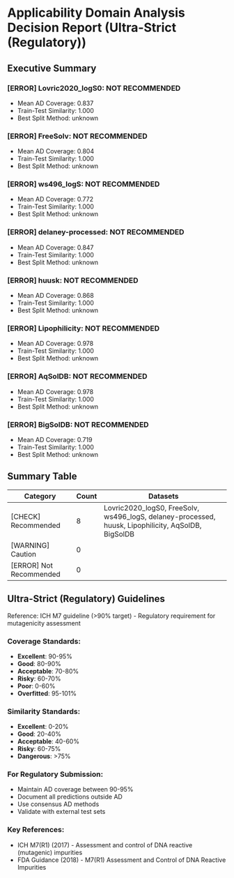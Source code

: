 # Applicability Domain Analysis Decision Report (Ultra-Strict (Regulatory))

## Executive Summary

### [ERROR] Lovric2020_logS0: NOT RECOMMENDED
- Mean AD Coverage: 0.837
- Train-Test Similarity: 1.000
- Best Split Method: unknown

### [ERROR] FreeSolv: NOT RECOMMENDED
- Mean AD Coverage: 0.804
- Train-Test Similarity: 1.000
- Best Split Method: unknown

### [ERROR] ws496_logS: NOT RECOMMENDED
- Mean AD Coverage: 0.772
- Train-Test Similarity: 1.000
- Best Split Method: unknown

### [ERROR] delaney-processed: NOT RECOMMENDED
- Mean AD Coverage: 0.847
- Train-Test Similarity: 1.000
- Best Split Method: unknown

### [ERROR] huusk: NOT RECOMMENDED
- Mean AD Coverage: 0.868
- Train-Test Similarity: 1.000
- Best Split Method: unknown

### [ERROR] Lipophilicity: NOT RECOMMENDED
- Mean AD Coverage: 0.978
- Train-Test Similarity: 1.000
- Best Split Method: unknown

### [ERROR] AqSolDB: NOT RECOMMENDED
- Mean AD Coverage: 0.978
- Train-Test Similarity: 1.000
- Best Split Method: unknown

### [ERROR] BigSolDB: NOT RECOMMENDED
- Mean AD Coverage: 0.719
- Train-Test Similarity: 1.000
- Best Split Method: unknown


## Summary Table

| Category | Count | Datasets |
|----------|-------|----------|
| [CHECK] Recommended | 8 | Lovric2020_logS0, FreeSolv, ws496_logS, delaney-processed, huusk, Lipophilicity, AqSolDB, BigSolDB |
| [WARNING] Caution | 0 |  |
| [ERROR] Not Recommended | 0 |  |

## Ultra-Strict (Regulatory) Guidelines

Reference: ICH M7 guideline (>90% target) - Regulatory requirement for mutagenicity assessment

### Coverage Standards:
- **Excellent**: 90-95%
- **Good**: 80-90%
- **Acceptable**: 70-80%
- **Risky**: 60-70%
- **Poor**: 0-60%
- **Overfitted**: 95-101%

### Similarity Standards:
- **Excellent**: 0-20%
- **Good**: 20-40%
- **Acceptable**: 40-60%
- **Risky**: 60-75%
- **Dangerous**: >75%

### For Regulatory Submission:
- Maintain AD coverage between 90-95%
- Document all predictions outside AD
- Use consensus AD methods
- Validate with external test sets

### Key References:
- ICH M7(R1) (2017) - Assessment and control of DNA reactive (mutagenic) impurities
- FDA Guidance (2018) - M7(R1) Assessment and Control of DNA Reactive Impurities
